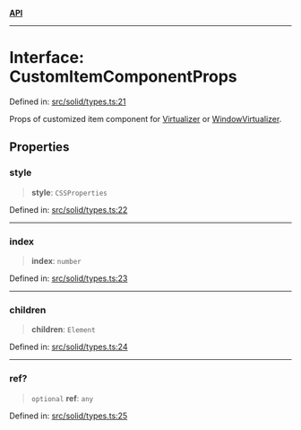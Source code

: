 [**API**](../../API.md)

***

# Interface: CustomItemComponentProps

Defined in: [src/solid/types.ts:21](https://github.com/inokawa/virtua/blob/fdee6d1c4b2d37018e8c4a4e965e41b663c51047/src/solid/types.ts#L21)

Props of customized item component for [Virtualizer](../functions/Virtualizer.md) or [WindowVirtualizer](../functions/WindowVirtualizer.md).

## Properties

### style

> **style**: `CSSProperties`

Defined in: [src/solid/types.ts:22](https://github.com/inokawa/virtua/blob/fdee6d1c4b2d37018e8c4a4e965e41b663c51047/src/solid/types.ts#L22)

***

### index

> **index**: `number`

Defined in: [src/solid/types.ts:23](https://github.com/inokawa/virtua/blob/fdee6d1c4b2d37018e8c4a4e965e41b663c51047/src/solid/types.ts#L23)

***

### children

> **children**: `Element`

Defined in: [src/solid/types.ts:24](https://github.com/inokawa/virtua/blob/fdee6d1c4b2d37018e8c4a4e965e41b663c51047/src/solid/types.ts#L24)

***

### ref?

> `optional` **ref**: `any`

Defined in: [src/solid/types.ts:25](https://github.com/inokawa/virtua/blob/fdee6d1c4b2d37018e8c4a4e965e41b663c51047/src/solid/types.ts#L25)
